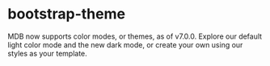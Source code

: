 # bootstrap-theme
MDB now supports color modes, or themes, as of v7.0.0. Explore our default light color mode and the new dark mode, or create your own using our styles as your template.
